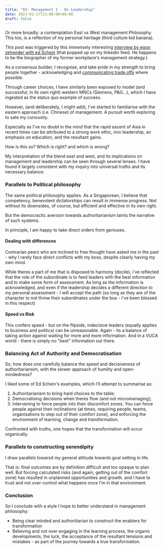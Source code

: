 ```yaml
---
title: "93: Management 1 - On Leadership"
date: 2023-02-17T23:00:00+08:00
draft: false
---
```

Or more broadly: a contemplation East vs West management Philosophy. This too, is a reflection of my personal heritage (third culture kid banana).
 
This post was triggered by this immensely interesting [interview by egon zehender with ed Schein](https://www.egonzehnder.com/insight/in-conversation-with-ed-schein) (that popped up on my linkedin feed. He happens to be the biographer of my former workplace's management strategy.)


As a consensus builder, I recognise, and take pride in my strength to bring people together - acknowledging and [communicating trade offs](https://www.makwaijun.com/blog/post88/) where possible.

Through career choices, I have similarly been exposed to model (and successful, in its own right) western MNCs (Siemens, P&G...), which I have ingested as the status quo example of success. 

However, (and deliberately, I might add), I've started to familiarise with the eastern approach (i.e. Chinese) of management. A pursuit worth exploring to sate my curiousity. 

Especially as I've no doubt in the mind that the rapid ascent of Asia in recent times can be attributed to a strong work ethic, iron leadership, an emphasis on education, and the resultant gains.

How is this so? Which is right? and which is wrong?

My interpretation of the blend east and west, and its implications on management and leadership can be seen through several lenses. I have found it largely consistent with my inquiry into universal truths and its necessary balance.

### Parallels to Political philosophy
The same political philosophy applies. As a Singaporean, I believe that competency, benevolent dictatorships can result in immense progress. Not without its downsides, of course, but efficient and effective in its own right.

But the democractic aversion towards authoritarianism taints the narrative of such systems. 
 
In principle, I am happy to take direct orders from geniuses. 

#### Dealing with differences
Contrarian peers who are inclined to free thought have asked me in the past - why I rarely face direct conflicts with my boss, despite clearly having my own mind. 

While theres a part of me that is disposed to harmony (docile), i've reflected that the role of the subordinate is to feed leaders with the best information and to make some form of assessment. As long as the information is acknowledged, and even if the leadership decides a different direction to my personal assessment - I will accept the path (so long as they are of the character to not throw their subordinates under the bus - i've been blessed in this respect)

#### Speed vs Risk
This confers speed - but on the flipside, indecisive leaders (equally applies to business and politics) can be unreasonable. Again - its a balance of taking action against waiting for more and more information. And in a VUCA world - there is simply no "best" information out there.

### Balancing Act of Authority and Democratisation
So, how does one carefully balance the speed and decisiveness of authoritariansim, with the slower approach of humilty and open-mindedness?

I liked some of Ed Schein's examples, which I'll attempt to summarise as:
1. Authoritarianism to bring hard choices to the table;
2. Democratising decisions when theres flow (and not micromanaging);
3. Intervening to force people into their discomfort zones. You can force people against their inclinations (at times, requiring people, teams, organisations to step out of their comfort zone), and enforcing the environment of learning, change and transformation.

Confronted with truths, one hopes that the transformation will occur organically.

### Parallels to constructing serendipity
I draw parallels towarsd my general attitude towards goal setting in life. 

That is: final outcomes are  by definition difficult and too opaque to plan well. But forcing calculated risks (and again, getting out of the comfort zone) has resulted in unplanned opportunities and growth. and I have to trust and not over-control what happens once I'm in that environment. 

### Conclusion
So I conclude with a style I hope to better understand in management philosophy:

* Being clear minded and authoritiarian to construct the enablers for transformation
* Believing and not over engaging in the learning process, the organic developments, the luck, the acceptance of the resultant tensions and mistakes - as part of the journey towards a true transformation. 
